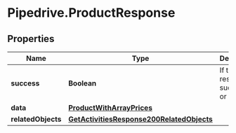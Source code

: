 # Pipedrive.ProductResponse

## Properties

Name | Type | Description | Notes
------------ | ------------- | ------------- | -------------
**success** | **Boolean** | If the response is successful or not | [optional] 
**data** | [**ProductWithArrayPrices**](ProductWithArrayPrices.md) |  | [optional] 
**relatedObjects** | [**GetActivitiesResponse200RelatedObjects**](GetActivitiesResponse200RelatedObjects.md) |  | [optional] 


